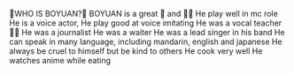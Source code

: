 🦋WHO IS BOYUAN?🦋
BOYUAN is a great 💃 and 👨‍🎤
He play well in mc role
He is a voice actor, He play good at voice imitating 
He was a vocal teacher 👨‍🏫
He was a journalist 
He was a waiter
He was a lead singer in his band
He can speak in many language, including mandarin, english and japanese
He always be cruel to himself but be kind to others
He cook very well 
He watches anime while eating
